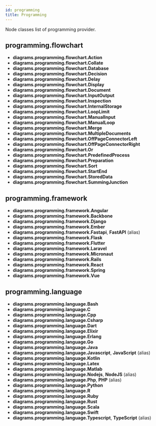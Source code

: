 ```yaml
---
id: programming
title: Programming
---
```


Node classes list of programming provider.

## programming.flowchart

- **diagrams.programming.flowchart.Action**
- **diagrams.programming.flowchart.Collate**
- **diagrams.programming.flowchart.Database**
- **diagrams.programming.flowchart.Decision**
- **diagrams.programming.flowchart.Delay**
- **diagrams.programming.flowchart.Display**
- **diagrams.programming.flowchart.Document**
- **diagrams.programming.flowchart.InputOutput**
- **diagrams.programming.flowchart.Inspection**
- **diagrams.programming.flowchart.InternalStorage**
- **diagrams.programming.flowchart.LoopLimit**
- **diagrams.programming.flowchart.ManualInput**
- **diagrams.programming.flowchart.ManualLoop**
- **diagrams.programming.flowchart.Merge**
- **diagrams.programming.flowchart.MultipleDocuments**
- **diagrams.programming.flowchart.OffPageConnectorLeft**
- **diagrams.programming.flowchart.OffPageConnectorRight**
- **diagrams.programming.flowchart.Or**
- **diagrams.programming.flowchart.PredefinedProcess**
- **diagrams.programming.flowchart.Preparation**
- **diagrams.programming.flowchart.Sort**
- **diagrams.programming.flowchart.StartEnd**
- **diagrams.programming.flowchart.StoredData**
- **diagrams.programming.flowchart.SummingJunction**

## programming.framework

- **diagrams.programming.framework.Angular**
- **diagrams.programming.framework.Backbone**
- **diagrams.programming.framework.Django**
- **diagrams.programming.framework.Ember**
- **diagrams.programming.framework.Fastapi**, **FastAPI** (alias)
- **diagrams.programming.framework.Flask**
- **diagrams.programming.framework.Flutter**
- **diagrams.programming.framework.Laravel**
- **diagrams.programming.framework.Micronaut**
- **diagrams.programming.framework.Rails**
- **diagrams.programming.framework.React**
- **diagrams.programming.framework.Spring**
- **diagrams.programming.framework.Vue**

## programming.language

- **diagrams.programming.language.Bash**
- **diagrams.programming.language.C**
- **diagrams.programming.language.Cpp**
- **diagrams.programming.language.Csharp**
- **diagrams.programming.language.Dart**
- **diagrams.programming.language.Elixir**
- **diagrams.programming.language.Erlang**
- **diagrams.programming.language.Go**
- **diagrams.programming.language.Java**
- **diagrams.programming.language.Javascript**, **JavaScript** (alias)
- **diagrams.programming.language.Kotlin**
- **diagrams.programming.language.Latex**
- **diagrams.programming.language.Matlab**
- **diagrams.programming.language.Nodejs**, **NodeJS** (alias)
- **diagrams.programming.language.Php**, **PHP** (alias)
- **diagrams.programming.language.Python**
- **diagrams.programming.language.R**
- **diagrams.programming.language.Ruby**
- **diagrams.programming.language.Rust**
- **diagrams.programming.language.Scala**
- **diagrams.programming.language.Swift**
- **diagrams.programming.language.Typescript**, **TypeScript** (alias)
